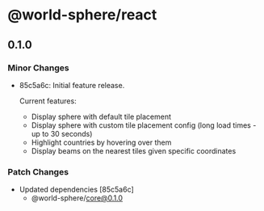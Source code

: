 # @world-sphere/react

## 0.1.0

### Minor Changes

-   85c5a6c: Initial feature release.

    Current features:

    -   Display sphere with default tile placement
    -   Display sphere with custom tile placement config (long load times - up to 30 seconds)
    -   Highlight countries by hovering over them
    -   Display beams on the nearest tiles given specific coordinates

### Patch Changes

-   Updated dependencies [85c5a6c]
    -   @world-sphere/core@0.1.0
